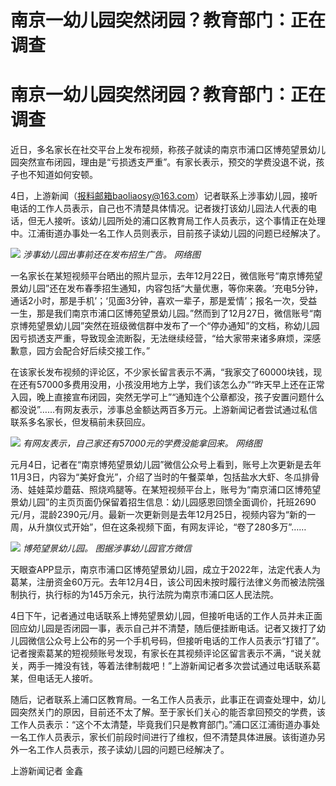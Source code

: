 # 南京一幼儿园突然闭园？教育部门：正在调查

# 南京一幼儿园突然闭园？教育部门：正在调查

近日，多名家长在社交平台上发布视频，称孩子就读的南京市浦口区博苑望景幼儿园突然宣布闭园，理由是“亏损透支严重”。有家长表示，预交的学费没退不说，孩子也不知道如何安顿。

4日，上游新闻（报料邮箱baoliaosy@163.com）记者联系上涉事幼儿园，接听电话的工作人员表示，自己也不清楚具体情况。记者拨打该幼儿园法人代表的电话，但无人接听。该幼儿园所处的浦口区教育局工作人员表示，这个事情正在处理中。江浦街道办事处一名工作人员则表示，目前孩子读幼儿园的问题已经解决了。

![](https://inews.gtimg.com/om_bt/OuNUDJALvH1Tl1vmId1PgrXvIRlx_KnIMKUYx63JUI7k4AA/1000)
_涉事幼儿园出事前还在发布招生广告。 网络图_

一名家长在某短视频平台晒出的照片显示，去年12月22日，微信账号“南京博苑望景幼儿园”还在发布春季招生通知，内容包括“大量优惠，等你来袭。‘充电5分钟，通话2小时，那是手机’；‘见面3分钟，喜欢一辈子，那是爱情’；报名一次，受益一生，那是我们南京市浦口区博苑望景幼儿园。”然而到了12月27日，微信账号“南京博苑望景幼儿园”突然在班级微信群中发布了一个“停办通知”的文档，称幼儿园因亏损透支严重，导致现金流断裂，无法继续经营，“给大家带来诸多麻烦，深感歉意，园方会配合好后续交接工作。”

在该家长发布视频的评论区，不少家长留言表示不满，“我家交了60000块钱，现在还有57000多费用没用，小孩没用地方上学，我们该怎么办”“昨天早上还在正常入园，晚上直接宣布闭园，突然无学可上”“通知连个公章都没，孩子安置问题什么都没说”……有网友表示，涉事总金额达两百多万元。上游新闻记者尝试通过私信联系多名家长，但发稿前未获回应。

![](https://inews.gtimg.com/om_bt/O050kuWy82HQ5lXCdrKJG3JJgYVTdUHgTvLsSYc8IFCwUAA/1000)
_有网友表示，自己家还有57000元的学费没能拿回来。 网络图_

元月4日，记者在“南京博苑望景幼儿园”微信公众号上看到，账号上次更新是去年11月3日，内容为“美好食光”，介绍了当时的午餐菜单，包括盐水大虾、冬瓜排骨汤、娃娃菜炒蘑菇、照烧鸡腿等。在某短视频平台上，账号为“南京浦口区博苑望景幼儿园”的主页页面仍保留着招生信息：幼儿园感恩回馈全面调价，托班2690元/月，混龄2390元/月。最新一次更新则是去年12月25日，视频内容为“新的一周，从升旗仪式开始”，但在这条视频下面，有网友评论，“卷了280多万”……

![](https://inews.gtimg.com/om_bt/OTDaEcLaYrVwEc1RKh3vDKDlPuOxdP8cV8VUfHPtyTWnoAA/1000)
_博苑望景幼儿园。 图据涉事幼儿园官方微信_

天眼查APP显示，南京市浦口区博苑望景幼儿园，成立于2022年，法定代表人为葛某，注册资金60万元。去年12月4日，该公司因未按时履行法律义务而被法院强制执行，执行标的为145万余元，执行法院为南京市浦口区人民法院。

4日下午，记者通过电话联系上博苑望景幼儿园，但接听电话的工作人员并未正面回应幼儿园是否闭园一事，表示自己并不清楚，随后便挂断电话。记者又拨打了幼儿园微信公众号上公布的另一个手机号码，但接听电话的工作人员表示“打错了”。记者搜索葛某的短视频账号发现，有家长在其视频评论区留言表示不满，“说关就关，两手一摊没有钱，等着法律制裁吧！”上游新闻记者多次尝试通过电话联系葛某，但电话无人接听。

随后，记者联系上浦口区教育局。一名工作人员表示，此事正在调查处理中，幼儿园突然关门的原因，目前还不太了解。至于家长们关心的能否拿回预交的学费，该工作人员表示：“这个不太清楚，毕竟我们只是教育部门。”浦口区江浦街道办事处一名工作人员表示，家长们前段时间进行了维权，但不清楚具体进展。该街道办另外一名工作人员表示，孩子读幼儿园的问题已经解决了。

上游新闻记者 金鑫


